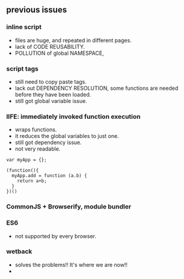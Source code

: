 ## previous issues

### inline script
- files are huge, and repeated in different pages.
- lack of CODE REUSABILITY.
- POLLUTION of global NAMESPACE, 

### script tags
- still need to copy paste tags.
- lack out DEPENDENCY RESOLUTION, some functions are needed before they have been loaded.
- still got global variable issue.

### IIFE: immediately invoked function execution
- wraps functions.
- it reduces the global variables to just one.
- still got dependency issue.
- not very readable.

```
var myApp = {};

(function(){
  myApp.add = function (a.b) {
    return a+b;
  }
})()
```

### CommonJS + Browserify, module bundler



### ES6
- not supported by every browser.


### wetback
- solves the problems!! It's where we are now!!
- 
